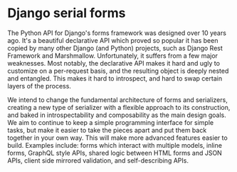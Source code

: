 Django serial forms
===================

The Python API for Django's forms framework was designed over 10 years ago.
It's a beautiful declarative API which proved so popular it has been copied by
many other Django (and Python) projects, such as Django Rest Framework and
Marshmallow. Unfortunately, it suffers from a few major weaknesses. Most
notably, the declarative API makes it hard and ugly to customize on a
per-request basis, and the resulting object is deeply nested and entangled.
This makes it hard to introspect, and hard to swap certain layers of the
process.

We intend to change the fundamental architecture of forms and serializers,
creating a new type of serializer with a flexible approach to its construction,
and baked in introspectability and composability as the main design goals. We
aim to continue to keep a simple programming interface for simple tasks, but
make it easier to take the pieces apart and put them back together in your own
way. This will make more advanced features easier to build. Examples include:
forms which interact with multiple models, inline forms, GraphQL style APIs,
shared logic between HTML forms and JSON APIs, client side mirrored validation,
and self-describing APIs.
